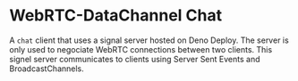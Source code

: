 # WebRTC-DataChannel Chat
A `chat` client that uses a signal server hosted on Deno Deploy.
The server is only used to negociate WebRTC connections between two clients.
This signel server communicates to clients using Server Sent Events and BroadcastChannels.